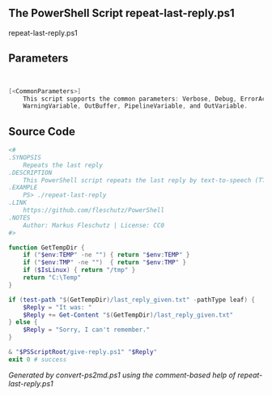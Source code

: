 ## The PowerShell Script **repeat-last-reply.ps1**

repeat-last-reply.ps1 


## Parameters
```powershell


[<CommonParameters>]
    This script supports the common parameters: Verbose, Debug, ErrorAction, ErrorVariable, WarningAction, 
    WarningVariable, OutBuffer, PipelineVariable, and OutVariable.
```

## Source Code
```powershell
<#
.SYNOPSIS
	Repeats the last reply
.DESCRIPTION
	This PowerShell script repeats the last reply by text-to-speech (TTS).
.EXAMPLE
	PS> ./repeat-last-reply
.LINK
	https://github.com/fleschutz/PowerShell
.NOTES
	Author: Markus Fleschutz | License: CC0
#>

function GetTempDir {
	if ("$env:TEMP" -ne "")	{ return "$env:TEMP" }
	if ("$env:TMP" -ne "")	{ return "$env:TMP" }
	if ($IsLinux) { return "/tmp" }
	return "C:\Temp"
}

if (test-path "$(GetTempDir)/last_reply_given.txt" -pathType leaf) {
	$Reply = "It was: "
	$Reply += Get-Content "$(GetTempDir)/last_reply_given.txt"
} else {
	$Reply = "Sorry, I can't remember."
}

& "$PSScriptRoot/give-reply.ps1" "$Reply"
exit 0 # success
```

*Generated by convert-ps2md.ps1 using the comment-based help of repeat-last-reply.ps1*
